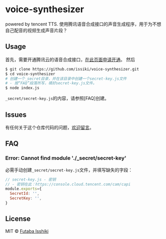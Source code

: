# voice-synthesizer
powered by tencent TTS. 使用腾讯语音合成接口的声音生成程序，用于为不想自己配音的视频生成声音片段？

## Usage
首先，需要开通腾讯云的语音合成接口，[在此页面申请开通](https://cloud.tencent.com/product/tts)。
然后
```bash
$ git clone https://github.com/issiki/voice-synthesizer.git
$ cd voice-synthesizer
# 创建一个_secret目录，并在该目录中创建一个secret-key.js文件
# - 按“FAQ”段落所写，填好secret-key.js文件。
$ node index.js
```
`_secret/secret-key.js`的内容，请参照[FAQ]创建。

## Issues
有任何关于这个仓库代码的问题，[欢迎留言](https://github.com/issiki/voice-synthesizer/issues)。

## FAQ
### Error: Cannot find module './_secret/secret-key'
必需手动创建`_secret/secret-key.js`文件，并填写缺失的字段：
```javascript
// secret-key.js - 密钥
// - 密钥在此：https://console.cloud.tencent.com/cam/capi
module.exports={
  SecretId: '',
  SecretKey: '',
}
```

## License
MIT &copy; [Futaba Isshiki](https://futaba.love "一色双葉的笔记")